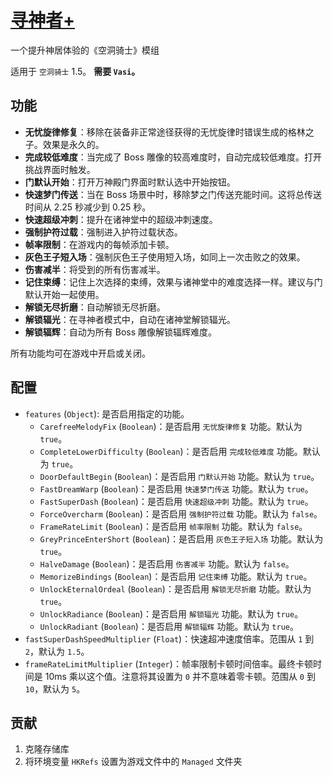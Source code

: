 # [寻神者+](https://github.com/Clazex/HollowKnight.GodSeekerPlus)

一个提升神居体验的《空洞骑士》模组

适用于 `空洞骑士` 1.5。
**需要 `Vasi`。**

## 功能

- **无忧旋律修复**：移除在装备非正常途径获得的无忧旋律时错误生成的格林之子。效果是永久的。
- **完成较低难度**：当完成了 Boss 雕像的较高难度时，自动完成较低难度。打开挑战界面时触发。
- **门默认开始**：打开万神殿门界面时默认选中开始按钮。
- **快速梦门传送**：当在 Boss 场景中时，移除梦之门传送充能时间。这将总传送时间从 2.25 秒减少到 0.25 秒。
- **快速超级冲刺**：提升在诸神堂中的超级冲刺速度。
- **强制护符过载**：强制进入护符过载状态。
- **帧率限制**：在游戏内的每帧添加卡顿。
- **灰色王子短入场**：强制灰色王子使用短入场，如同上一次击败之的效果。
- **伤害减半**：将受到的所有伤害减半。
- **记住束缚**：记住上次选择的束缚，效果与诸神堂中的难度选择一样。建议与门默认开始一起使用。
- **解锁无尽折磨**：自动解锁无尽折磨。
- **解锁辐光**：在寻神者模式中，自动在诸神堂解锁辐光。
- **解锁辐辉**：自动为所有 Boss 雕像解锁辐辉难度。

所有功能均可在游戏中开启或关闭。

## 配置

- `features` (`Object`): 是否启用指定的功能。
  + `CarefreeMelodyFix` (`Boolean`)：是否启用 `无忧旋律修复` 功能。默认为 `true`。
  + `CompleteLowerDifficulty` (`Boolean`)：是否启用 `完成较低难度` 功能。默认为 `true`。
  + `DoorDefaultBegin` (`Boolean`)：是否启用 `门默认开始` 功能。默认为 `true`。
  + `FastDreamWarp` (`Boolean`)：是否启用 `快速梦门传送` 功能。默认为 `true`。
  + `FastSuperDash` (`Boolean`)：是否启用 `快速超级冲刺` 功能。默认为 `true`。
  + `ForceOvercharm` (`Boolean`)：是否启用 `强制护符过载` 功能。默认为 `false`。
  + `FrameRateLimit` (`Boolean`)：是否启用 `帧率限制` 功能。默认为 `false`。
  + `GreyPrinceEnterShort` (`Boolean`)：是否启用 `灰色王子短入场` 功能。默认为 `true`。
  + `HalveDamage` (`Boolean`)：是否启用 `伤害减半` 功能。默认为 `false`。
  + `MemorizeBindings` (`Boolean`)：是否启用 `记住束缚` 功能。默认为 `true`。
  + `UnlockEternalOrdeal` (`Boolean`)：是否启用 `解锁无尽折磨` 功能。默认为 `true`。
  + `UnlockRadiance` (`Boolean`)：是否启用 `解锁辐光` 功能。默认为 `true`。
  + `UnlockRadiant` (`Boolean`)：是否启用 `解锁辐辉` 功能。默认为 `true`。
- `fastSuperDashSpeedMultiplier` (`Float`)：快速超冲速度倍率。范围从 `1` 到 `2`，默认为 `1.5`。
- `frameRateLimitMultiplier` (`Integer`)：帧率限制卡顿时间倍率。最终卡顿时间是 10ms 乘以这个值。注意将其设置为 `0` 并不意味着零卡顿。范围从 `0` 到 `10`，默认为 `5`。

## 贡献

1. 克隆存储库
2. 将环境变量 `HKRefs` 设置为游戏文件中的 `Managed` 文件夹
